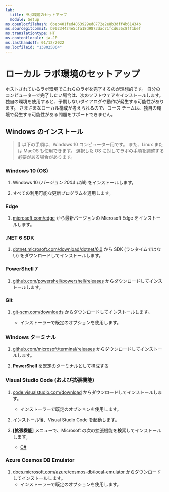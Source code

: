 ```yaml
---
lab:
  title: ラボ環境のセットアップ
  module: Setup
ms.openlocfilehash: 6beb401fed4863929ed8772e2e8b3dff4b61434b
ms.sourcegitcommit: b90234424e5cfa18d9873dac71fcd636c8ff1bef
ms.translationtype: HT
ms.contentlocale: ja-JP
ms.lasthandoff: 01/12/2022
ms.locfileid: "138025064"
---
```

# <a name="setup-local-lab-environment"></a>ローカル ラボ環境のセットアップ

ホストされているラボ環境でこれらのラボを完了するのが理想的です。 自分のコンピューターで完了したい場合は、次のソフトウェアをインストールします。 独自の環境を使用すると、予期しないダイアログや動作が発生する可能性があります。 さまざまなローカル構成が考えられるので、コース チームは、独自の環境で発生する可能性がある問題をサポートできません。

## <a name="windows-installation"></a>Windows のインストール

> &#128221; 以下の手順は、Windows 10 コンピューター用です。 また、Linux または MacOS も使用できます。 選択した OS に対してラボの手順を調整する必要がある場合があります。

### <a name="windows-10-os"></a>Windows 10 (OS)

1. Windows 10 (*バージョン 2004 以降*) をインストールします。

1. すべての利用可能な更新プログラムを適用します。

### <a name="edge"></a>Edge

1. [microsoft.com/edge] から最新バージョンの Microsoft Edge をインストールします。

### <a name="net-6-sdk"></a>.NET 6 SDK

1. [dotnet.microsoft.com/download/dotnet/6.0] から SDK (ランタイムではない) をダウンロードしてインストールします。

### <a name="powershell-7"></a>PowerShell 7

1. [github.com/powershell/powershell/releases] からダウンロードしてインストールします。

### <a name="git"></a>Git

1. [git-scm.com/downloads] からダウンロードしてインストールします。

    - インストーラーで既定のオプションを使用します。

### <a name="windows-terminal"></a>Windows ターミナル

1. [github.com/microsoft/terminal/releases] からダウンロードしてインストールします。

1. **PowerShell** を既定のターミナルとして構成する

### <a name="visual-studio-code-and-extensions"></a>Visual Studio Code (および拡張機能)

1. [code.visualstudio.com/download] からダウンロードしてインストールします。

    - インストーラーで既定のオプションを使用します。

1. インストール後、Visual Studio Code を起動します。

1. **[拡張機能]** メニューで、Microsoft の次の拡張機能を検索してインストールします。

    - [C#][marketplace.visualstudio.com/ms-dotnettools.csharp]

### <a name="azure-cosmos-db-emulator"></a>Azure Cosmos DB Emulator

1. [docs.microsoft.com/azure/cosmos-db/local-emulator] からダウンロードしてインストールします。
    - インストーラーで既定のオプションを使用します。

[code.visualstudio.com/download]: https://code.visualstudio.com/download
[docs.microsoft.com/azure/cosmos-db/local-emulator]: https://docs.microsoft.com/azure/cosmos-db/local-emulator#download-the-emulator
[dotnet.microsoft.com/download/dotnet/6.0]: https://dotnet.microsoft.com/download/dotnet/6.0
[git-scm.com/downloads]: https://git-scm.com/downloads
[github.com/microsoft/terminal/releases]: https://github.com/microsoft/terminal/releases/latest
[github.com/powershell/powershell/releases]: https://github.com/powershell/powershell/releases/latest
[marketplace.visualstudio.com/ms-dotnettools.csharp]: https://marketplace.visualstudio.com/items?itemName=ms-dotnettools.csharp
[microsoft.com/edge]: https://microsoft.com/edge
